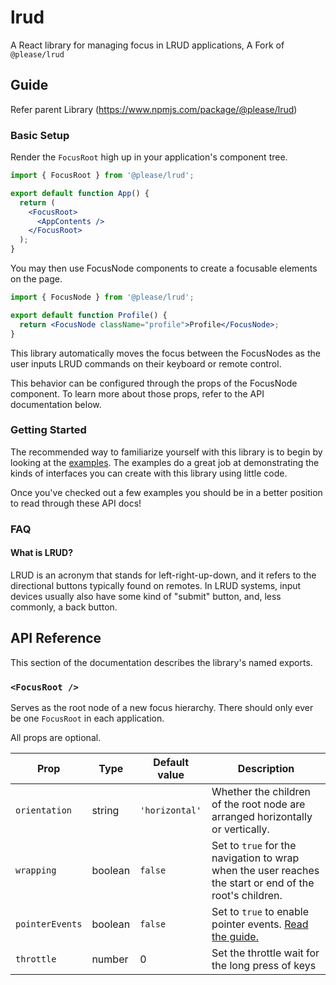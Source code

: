 # lrud

A React library for managing focus in LRUD applications, A Fork of `@please/lrud`


## Guide

Refer parent Library (https://www.npmjs.com/package/@please/lrud)

### Basic Setup

Render the `FocusRoot` high up in your application's component tree.

```jsx
import { FocusRoot } from '@please/lrud';

export default function App() {
  return (
    <FocusRoot>
      <AppContents />
    </FocusRoot>
  );
}
```

You may then use FocusNode components to create a focusable elements on the page.

```jsx
import { FocusNode } from '@please/lrud';

export default function Profile() {
  return <FocusNode className="profile">Profile</FocusNode>;
}
```

This library automatically moves the focus between the FocusNodes as the user inputs
LRUD commands on their keyboard or remote control.

This behavior can be configured through the props of the FocusNode component. To
learn more about those props, refer to the API documentation below.

### Getting Started

The recommended way to familiarize yourself with this library is to begin by looking at the [examples](#examples). The examples
do a great job at demonstrating the kinds of interfaces you can create with this library using little code.

Once you've checked out a few examples you should be in a better position to read through these API docs!

### FAQ

#### What is LRUD?

LRUD is an acronym that stands for left-right-up-down, and it refers to the directional buttons typically found on remotes. In LRUD systems,
input devices usually also have some kind of "submit" button, and, less commonly, a back button.

## API Reference

This section of the documentation describes the library's named exports.

### `<FocusRoot />`

Serves as the root node of a new focus hierarchy. There should only ever be one `FocusRoot` in each application.

All props are optional.

| Prop            | Type    | Default value  | Description                                                                                             |
| --------------- | ------- | -------------- | ------------------------------------------------------------------------------------------------------- |
| `orientation`   | string  | `'horizontal'` | Whether the children of the root node are arranged horizontally or vertically.                          |
| `wrapping`      | boolean | `false`        | Set to `true` for the navigation to wrap when the user reaches the start or end of the root's children. |
| `pointerEvents` | boolean | `false`        | Set to `true` to enable pointer events. [Read the guide.](./guides/pointer-events.md) |
| `throttle`      | number  | 0              | Set the throttle wait for the long press of keys                                      |


